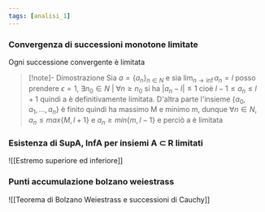 ```yaml
---
tags: [analisi_1]
---
```


### Convergenza di successioni monotone limitate

Ogni successione convergente è limitata

>[!note]- Dimostrazione
Sia $a=\{a_n\}_{n\in N}$ e sia $\lim_{n\to \inf} a_n = l$ posso prendere $\epsilon=1$, $\exists n_0\in N\text{ | } \forall n\ge n_0$ si ha $|a_n-l| \le 1$ cioè $l-1\le a_n\le l+1$ quindi a è definitivamente limitata.
D'altra parte l'insieme $\{a_0,a_1,...,a_n\}$ è finito quindi ha massimo M e minimo m, dunque $\forall n\in N, a_n \le max\{M,l+1\} \text{ e } a_n \ge min\{m,l-1\}$ e perciò a è limitata

### Esistenza di SupA, InfA per insiemi A ⊂ R limitati

![[Estremo superiore ed inferiore]]

### Punti accumulazione bolzano weiestrass

![[Teorema di Bolzano Weiestrass e successioni di Cauchy]]